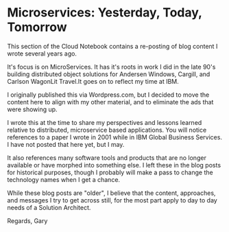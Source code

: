 # Microservices: Yesterday, Today, Tomorrow

This section of the Cloud Notebook contains a re-posting of blog content I wrote several years ago.

It's focus is on MicroServices. It has it's roots in work I did in the late 90's building distributed object solutions for Andersen Windows, Cargill, and Carlson WagonLit Travel.It goes on to reflect my time at IBM.

I originally published this via Wordpress.com, but I decided to move the content here to align with my other material, and to eliminate the ads that were showing up. 

I wrote this at the time to share my perspectives and lessons learned relative to distributed, microservice based applications.  You will notice references to a paper I wrote in 2001 while in IBM Global Business Services.  I have not posted that here yet, but I may.  

It also references many software tools and products that are no longer available or have morphed into something else.  I left these in the blog posts for historical purposes, though I probably will make a pass to change the technology names when I get a chance.

While these blog posts are "older", I believe that the content, approaches, and messages I try to get across still, for the most part apply to day to day needs of a Solution Architect. 

Regards,  Gary